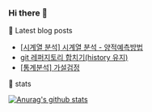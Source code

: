 ### Hi there 👋


  
🌱 Latest blog posts

* [[시계열 분석] 시계열 분석 - 양적예측방법](https://ssung-22.tistory.com/28)
* [git 레퍼지토리 합치기(history 유지)](https://ssung-22.tistory.com/27)
* [[통계분석] 가설검정](https://ssung-22.tistory.com/27https://ssung-22.tistory.com/27)

  
🌱 stats

   [![Anurag's github stats](https://github-readme-stats.vercel.app/api?username=parkseonga)](https://github.com/anuraghazra/github-readme-stats)
	

